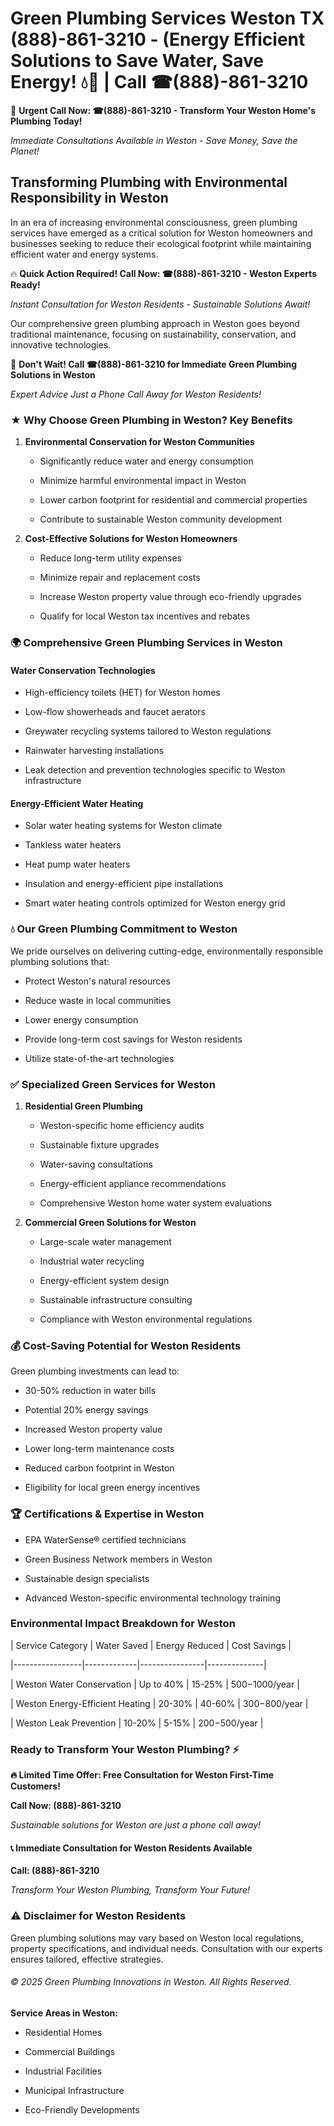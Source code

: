 # Green Plumbing Services Weston TX (888)-861-3210 - (Energy Efficient Solutions to Save Water, Save Energy! 💧🌿 | Call ☎(888)-861-3210

🚨 **Urgent Call Now: ☎(888)-861-3210 - Transform Your Weston Home's Plumbing Today!**
*Immediate Consultations Available in Weston - Save Money, Save the Planet!*

## Transforming Plumbing with Environmental Responsibility in Weston

In an era of increasing environmental consciousness, green plumbing services have emerged as a critical solution for Weston homeowners and businesses seeking to reduce their ecological footprint while maintaining efficient water and energy systems. 

🔥 **Quick Action Required! Call Now: ☎(888)-861-3210 - Weston Experts Ready!**
*Instant Consultation for Weston Residents - Sustainable Solutions Await!*

Our comprehensive green plumbing approach in Weston goes beyond traditional maintenance, focusing on sustainability, conservation, and innovative technologies.

🚨 **Don't Wait! Call ☎(888)-861-3210 for Immediate Green Plumbing Solutions in Weston**
*Expert Advice Just a Phone Call Away for Weston Residents!*

### ★ Why Choose Green Plumbing in Weston? Key Benefits

1. **Environmental Conservation for Weston Communities** 
   - Significantly reduce water and energy consumption
   - Minimize harmful environmental impact in Weston
   - Lower carbon footprint for residential and commercial properties
   - Contribute to sustainable Weston community development

2. **Cost-Effective Solutions for Weston Homeowners** 
   - Reduce long-term utility expenses
   - Minimize repair and replacement costs
   - Increase Weston property value through eco-friendly upgrades
   - Qualify for local Weston tax incentives and rebates

### 🌍 Comprehensive Green Plumbing Services in Weston

#### Water Conservation Technologies
- High-efficiency toilets (HET) for Weston homes
- Low-flow showerheads and faucet aerators
- Greywater recycling systems tailored to Weston regulations
- Rainwater harvesting installations
- Leak detection and prevention technologies specific to Weston infrastructure

#### Energy-Efficient Water Heating
- Solar water heating systems for Weston climate
- Tankless water heaters
- Heat pump water heaters
- Insulation and energy-efficient pipe installations
- Smart water heating controls optimized for Weston energy grid

### 💧 Our Green Plumbing Commitment to Weston

We pride ourselves on delivering cutting-edge, environmentally responsible plumbing solutions that:
- Protect Weston's natural resources
- Reduce waste in local communities
- Lower energy consumption
- Provide long-term cost savings for Weston residents
- Utilize state-of-the-art technologies

### ✅ Specialized Green Services for Weston

1. **Residential Green Plumbing**
   - Weston-specific home efficiency audits
   - Sustainable fixture upgrades
   - Water-saving consultations
   - Energy-efficient appliance recommendations
   - Comprehensive Weston home water system evaluations

2. **Commercial Green Solutions for Weston**
   - Large-scale water management
   - Industrial water recycling
   - Energy-efficient system design
   - Sustainable infrastructure consulting
   - Compliance with Weston environmental regulations

### 💰 Cost-Saving Potential for Weston Residents

Green plumbing investments can lead to:
- 30-50% reduction in water bills
- Potential 20% energy savings
- Increased Weston property value
- Lower long-term maintenance costs
- Reduced carbon footprint in Weston
- Eligibility for local green energy incentives

### 🏆 Certifications & Expertise in Weston

- EPA WaterSense® certified technicians
- Green Business Network members in Weston
- Sustainable design specialists
- Advanced Weston-specific environmental technology training

### Environmental Impact Breakdown for Weston

| Service Category | Water Saved | Energy Reduced | Cost Savings |
|-----------------|-------------|----------------|--------------|
| Weston Water Conservation | Up to 40% | 15-25% | $500-$1000/year |
| Weston Energy-Efficient Heating | 20-30% | 40-60% | $300-$800/year |
| Weston Leak Prevention | 10-20% | 5-15% | $200-$500/year |

### Ready to Transform Your Weston Plumbing? ⚡

**🔥 Limited Time Offer: Free Consultation for Weston First-Time Customers!**

**Call Now: (888)-861-3210**
*Sustainable solutions for Weston are just a phone call away!*

#### 📞 Immediate Consultation for Weston Residents Available

**Call: (888)-861-3210**
*Transform Your Weston Plumbing, Transform Your Future!*

### ⚠️ Disclaimer for Weston Residents

Green plumbing solutions may vary based on Weston local regulations, property specifications, and individual needs. Consultation with our experts ensures tailored, effective strategies.

###### © 2025 Green Plumbing Innovations in Weston. All Rights Reserved.

**Service Areas in Weston:** 
- Residential Homes
- Commercial Buildings
- Industrial Facilities
- Municipal Infrastructure
- Eco-Friendly Developments